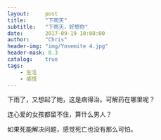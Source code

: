```yaml
---
layout:     post
title:      "下雨天"
subtitle:   "下雨天，好想你"
date:       2017-09-19 10:08:00
author:     "Chris"
header-img: "img/Yosemite 4.jpg"
header-mask: 0.3
catalog:    true
tags:
    - 生活
	- 感悟
---
```



下雨了，又想起了她，这是病得治。可解药在哪里呢？

连心爱的女孩都留不住，算什么男人？

如果死能解决问题，感觉死亡也没有那么可怕。





